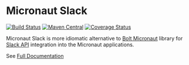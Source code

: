 # Micronaut Slack

[![Build Status](https://github.com/agorapulse/micronaut-slack/workflows/Check/badge.svg)](https://github.com/agorapulse/micronaut-slack/actions)
[![Maven Central](https://img.shields.io/maven-central/v/com.agorapulse/micronaut-slack-core.svg?label=Maven%20Central)](https://search.maven.org/search?q=g:%22com.agorapulse%22%20AND%20a:%22micronaut-slack-core%22)
[![Coverage Status](https://coveralls.io/repos/github/agorapulse/micronaut-slack/badge.svg?branch=master)](https://coveralls.io/github/agorapulse/micronaut-slack?branch=master)

Micronaut Slack is more idiomatic alternative to [Bolt Micronaut](https://slack.dev/java-slack-sdk/guides/supported-web-frameworks#micronaut) library
for [Slack API](https://api.slack.com) integration into the Micronaut applications.

See [Full Documentation][DOCS]

[DOCS]: https://agorapulse.github.io/micronaut-slack
